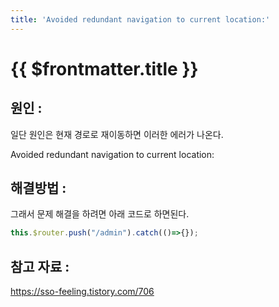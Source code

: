 ```yaml
---
title: 'Avoided redundant navigation to current location:'
---
```


# {{ $frontmatter.title }}


## 원인 :

일단 원인은 현재 경로로 재이동하면 이러한 에러가 나온다.


Avoided redundant navigation to current location: 


## 해결방법 :

그래서 문제 해결을 하려면 아래 코드로 하면된다.

```js
this.$router.push("/admin").catch(()=>{});
```




## 참고 자료 :


https://sso-feeling.tistory.com/706